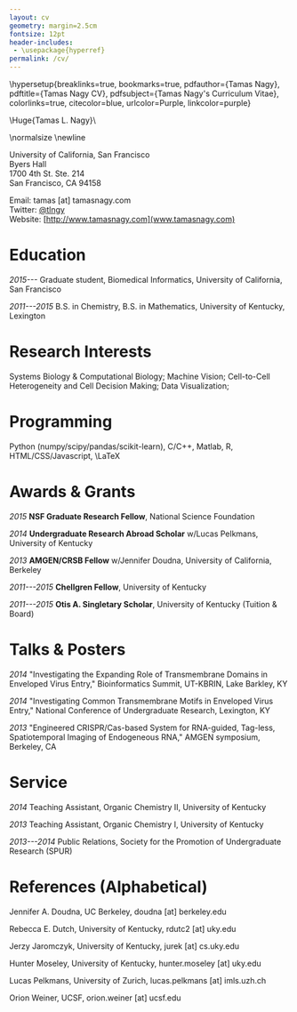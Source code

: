 ```yaml
---
layout: cv
geometry: margin=2.5cm
fontsize: 12pt
header-includes: 
 - \usepackage{hyperref}
permalink: /cv/
---
```


\hypersetup{breaklinks=true, 
            bookmarks=true, 
            pdfauthor={Tamas Nagy},
            pdftitle={Tamas Nagy CV}, 
            pdfsubject={Tamas Nagy's Curriculum Vitae}, 
            colorlinks=true, 
            citecolor=blue, 
            urlcolor=Purple, 
            linkcolor=purple}

\Huge{Tamas L. Nagy}\

\normalsize \newline

University of California, San Francisco \
Byers Hall \
1700 4th St. Ste. 214 \
San Francisco, CA 94158


Email: tamas [at] tamasnagy.com\
Twitter: [\@tlngy](https://twitter.com/tlngy)\
Website: [http://www.tamasnagy.com](www.tamasnagy.com)



# Education

*2015---*    Graduate student, Biomedical Informatics, University of
California, San Francisco

*2011---2015* B.S. in Chemistry, B.S. in Mathematics, University of
Kentucky, Lexington


# Research Interests

Systems Biology & Computational Biology; Machine Vision; Cell-to-Cell
Heterogeneity and Cell Decision Making; Data Visualization; 

# Programming

Python (numpy/scipy/pandas/scikit-learn), C/C++, Matlab, R, HTML/CSS/Javascript, \LaTeX


# Awards & Grants

*2015* **NSF Graduate Research Fellow**, National Science Foundation


*2014* **Undergraduate Research Abroad Scholar** w/Lucas Pelkmans,
University of Kentucky

*2013* **AMGEN/CRSB Fellow** w/Jennifer Doudna, University of
California, Berkeley

*2011---2015* **Chellgren Fellow**, University of Kentucky

*2011---2015* **Otis A. Singletary Scholar**, University of Kentucky
(Tuition & Board)


# Talks & Posters

*2014* "Investigating the Expanding Role of Transmembrane Domains in
Enveloped Virus Entry," Bioinformatics Summit, UT-KBRIN, Lake Barkley, KY

*2014* "Investigating Common Transmembrane Motifs in Enveloped Virus
Entry," National Conference of Undergraduate Research, Lexington, KY

*2013* "Engineered CRISPR/Cas-based System for RNA-guided, Tag-less,
Spatiotemporal Imaging of Endogeneous RNA," AMGEN symposium, Berkeley, CA


# Service


*2014* Teaching Assistant, Organic Chemistry II, University of Kentucky

*2013* Teaching Assistant, Organic Chemistry I, University of Kentucky

*2013---2014* Public Relations, Society for the Promotion of Undergraduate Research (SPUR)


# References (Alphabetical)

Jennifer A. Doudna, UC Berkeley, doudna [at] berkeley.edu

Rebecca E. Dutch, University of Kentucky, rdutc2 [at] uky.edu

Jerzy Jaromczyk, University of Kentucky, jurek [at] cs.uky.edu

Hunter Moseley, University of Kentucky, hunter.moseley [at] uky.edu

Lucas Pelkmans, University of Zurich, lucas.pelkmans [at] imls.uzh.ch

Orion Weiner, UCSF, orion.weiner [at] ucsf.edu
